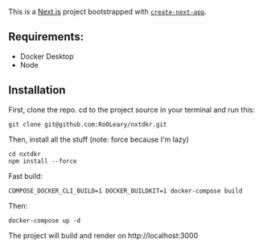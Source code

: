 This is a [Next.js](https://nextjs.org/) project bootstrapped with [`create-next-app`](https://github.com/vercel/next.js/tree/canary/packages/create-next-app).


## Requirements:

- Docker Desktop
- Node

## Installation

First, clone the repo. cd to the project source in your terminal and run this:

```
git clone git@github.com:RoOLeary/nxtdkr.git
```

Then, install all the stuff
(note: force because I'm lazy)

```
cd nxtdkr
npm install --force
```

Fast build: 
```
COMPOSE_DOCKER_CLI_BUILD=1 DOCKER_BUILDKIT=1 docker-compose build
```

Then:
```
docker-compose up -d
```

The project will build and render on http://localhost:3000